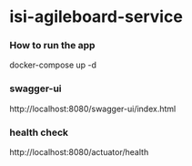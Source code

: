 # isi-agileboard-service


### How to run the app
docker-compose up -d  

### swagger-ui
http://localhost:8080/swagger-ui/index.html

### health check
http://localhost:8080/actuator/health